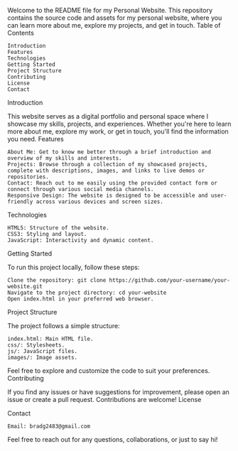 Welcome to the README file for my Personal Website. This repository contains the source code and assets for my personal website, where you can learn more about me, explore my projects, and get in touch.
Table of Contents

    Introduction
    Features
    Technologies
    Getting Started
    Project Structure
    Contributing
    License
    Contact

Introduction

This website serves as a digital portfolio and personal space where I showcase my skills, projects, and experiences. Whether you're here to learn more about me, explore my work, or get in touch, you'll find the information you need.
Features

    About Me: Get to know me better through a brief introduction and overview of my skills and interests.
    Projects: Browse through a collection of my showcased projects, complete with descriptions, images, and links to live demos or repositories.
    Contact: Reach out to me easily using the provided contact form or connect through various social media channels.
    Responsive Design: The website is designed to be accessible and user-friendly across various devices and screen sizes.

Technologies

    HTML5: Structure of the website.
    CSS3: Styling and layout.
    JavaScript: Interactivity and dynamic content.

Getting Started

To run this project locally, follow these steps:

    Clone the repository: git clone https://github.com/your-username/your-website.git
    Navigate to the project directory: cd your-website
    Open index.html in your preferred web browser.

Project Structure

The project follows a simple structure:

    index.html: Main HTML file.
    css/: Stylesheets.
    js/: JavaScript files.
    images/: Image assets.

Feel free to explore and customize the code to suit your preferences.
Contributing

If you find any issues or have suggestions for improvement, please open an issue or create a pull request. Contributions are welcome!
License

Contact

    Email: bradg2483@gmail.com

Feel free to reach out for any questions, collaborations, or just to say hi!
